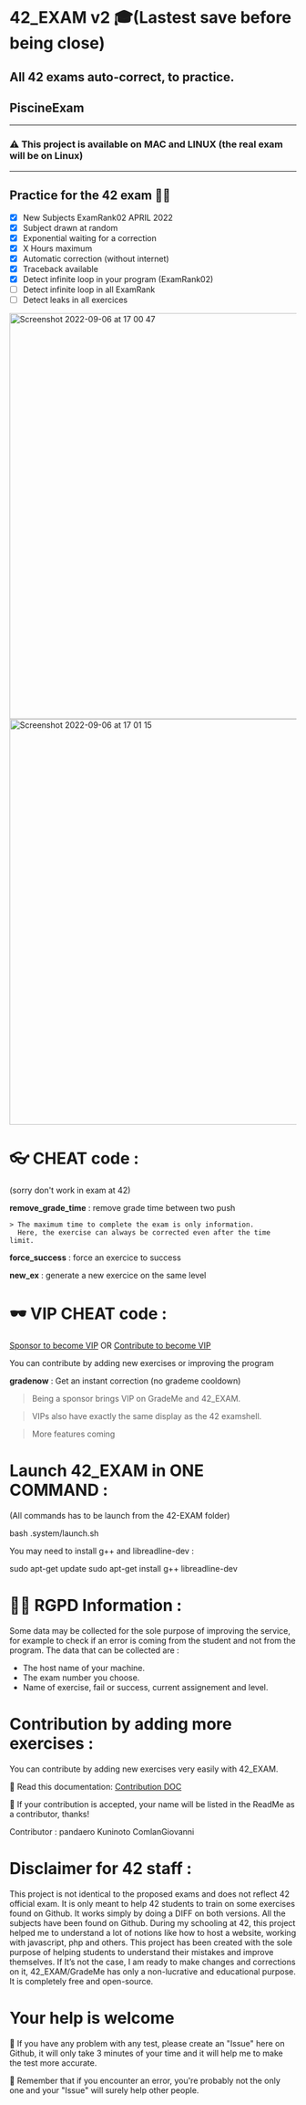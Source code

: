 
# 42_EXAM v2 🎓(Lastest save before being close)

## All 42 exams auto-correct, to practice.

## PiscineExam
---

### ⚠️ This project is available on MAC and LINUX (the real exam will be on Linux)

---

## Practice for the 42 exam 🏊‍♂️

- [X] New Subjects ExamRank02 APRIL 2022
- [X] Subject drawn at random
- [X] Exponential waiting for a correction
- [X] X Hours maximum
- [X] Automatic correction (without internet)
- [X] Traceback available
- [X] Detect infinite loop in your program (ExamRank02)
- [ ] Detect infinite loop in all ExamRank
- [ ] Detect leaks in all exercices

<img width="711" alt="Screenshot 2022-09-06 at 17 00 47" src="https://user-images.githubusercontent.com/55356071/188669367-504411a5-5c62-4848-932e-405c9ee05a45.png">

<img width="711" alt="Screenshot 2022-09-06 at 17 01 15" src="https://user-images.githubusercontent.com/55356071/188669418-04f8bb1b-9cc2-4c07-9d07-5e9c570283b4.png">

# 👓 CHEAT code :

 (sorry don't work in exam at 42)

   **remove_grade_time** : remove grade time between two push

    > The maximum time to complete the exam is only information.
      Here, the exercise can always be corrected even after the time limit.

   **force_success** : force an exercice to success

   **new_ex** : generate a new exercice on the same level

# 🕶 VIP CHEAT code :

 [Sponsor to become VIP](https://github.com/sponsors/JCluzet)
 OR
 [Contribute to become VIP](CONTRIBUTING.md)

 You can contribute by adding new exercises or improving the program

   **gradenow** : Get an instant correction (no grademe cooldown)

> Being a sponsor brings VIP on GradeMe and 42_EXAM.

> VIPs also have exactly the same display as the 42 examshell.

> More features coming

# Launch 42_EXAM in ONE COMMAND :

(All commands has to be launch from the 42-EXAM folder)

 bash .system/launch.sh

You may need to install g++ and libreadline-dev :

sudo apt-get update
sudo apt-get install g++ libreadline-dev

# 👮‍♀️ RGPD Information :

 Some data may be collected for the sole purpose of improving the service, for example to check if an error is coming from the student and not from the program.
The data that can be collected are :

- The host name of your machine.
- The exam number you choose.
- Name of exercise, fail or success, current assignement and level.

# Contribution by adding more exercises :

You can contribute by adding new exercises very easily with 42_EXAM.

📄 Read this documentation: [Contribution DOC](CONTRIBUTING.md)

🥳 If your contribution is accepted, your name will be listed in the ReadMe as a contributor, thanks!

Contributor : pandaero
              Kuninoto
              ComlanGiovanni

# Disclaimer for 42 staff :

This project is not identical to the proposed exams and does not reflect 42 official exam.
It is only meant to help 42 students to train on some exercises found on Github.
It works simply by doing a DIFF on both versions.
All the subjects have been found on Github. During my schooling at 42, this project helped me to understand a lot of notions like how to host a website, working with javascript, php and others.
This project has been created with the sole purpose of helping students to understand their mistakes and improve themselves.
If It’s not the case, I am ready to make changes and corrections on it, 42_EXAM/GradeMe has only a non-lucrative and educational purpose. It is completely free and open-source.

# Your help is welcome

👋 If you have any problem with any test, please create an "Issue" here on Github, it will only take 3 minutes of your time and it will help me to make the test more accurate.

📌 Remember that if you encounter an error, you're probably not the only one and your "Issue" will surely help other people.
